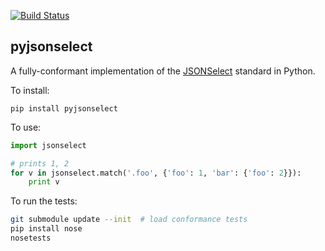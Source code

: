 [![Build Status](https://travis-ci.org/danvk/pyjsonselect.svg?branch=master)](https://travis-ci.org/danvk/pyjsonselect)

pyjsonselect
------------

A fully-conformant implementation of the [JSONSelect](http://jsonselect.org/)
standard in Python.

To install:

    pip install pyjsonselect

To use:

```python
import jsonselect

# prints 1, 2
for v in jsonselect.match('.foo', {'foo': 1, 'bar': {'foo': 2}}):
    print v
```

To run the tests:

```bash
git submodule update --init  # load conformance tests
pip install nose
nosetests
```
